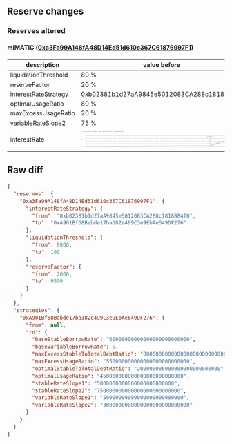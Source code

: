 ## Reserve changes

### Reserves altered

#### miMATIC ([0xa3Fa99A148fA48D14Ed51d610c367C61876997F1](https://polygonscan.com/address/0xa3Fa99A148fA48D14Ed51d610c367C61876997F1))

| description | value before | value after |
| --- | --- | --- |
| liquidationThreshold | 80 % | 1 % |
| reserveFactor | 20 % | 95 % |
| interestRateStrategy | [0xb02381b1d27aA9845e5012083CA288c1818884f0](https://polygonscan.com/address/0xb02381b1d27aA9845e5012083CA288c1818884f0) | [0xA901Bf68Bebde17ba382e499C3e9EbAe649DF276](https://polygonscan.com/address/0xA901Bf68Bebde17ba382e499C3e9EbAe649DF276) |
| optimalUsageRatio | 80 % | 45 % |
| maxExcessUsageRatio | 20 % | 55 % |
| variableRateSlope2 | 75 % | 300 % |
| interestRate | ![before](/.assets/9ed0ac5bda0d6aea5b627325dd757aab5a706122.svg) | ![after](/.assets/6d0466e349dc1a41744012a7a6812bbcfcbfdb5e.svg) |

## Raw diff

```json
{
  "reserves": {
    "0xa3Fa99A148fA48D14Ed51d610c367C61876997F1": {
      "interestRateStrategy": {
        "from": "0xb02381b1d27aA9845e5012083CA288c1818884f0",
        "to": "0xA901Bf68Bebde17ba382e499C3e9EbAe649DF276"
      },
      "liquidationThreshold": {
        "from": 8000,
        "to": 100
      },
      "reserveFactor": {
        "from": 2000,
        "to": 9500
      }
    }
  },
  "strategies": {
    "0xA901Bf68Bebde17ba382e499C3e9EbAe649DF276": {
      "from": null,
      "to": {
        "baseStableBorrowRate": "60000000000000000000000000",
        "baseVariableBorrowRate": 0,
        "maxExcessStableToTotalDebtRatio": "800000000000000000000000000",
        "maxExcessUsageRatio": "550000000000000000000000000",
        "optimalStableToTotalDebtRatio": "200000000000000000000000000",
        "optimalUsageRatio": "450000000000000000000000000",
        "stableRateSlope1": "5000000000000000000000000",
        "stableRateSlope2": "750000000000000000000000000",
        "variableRateSlope1": "50000000000000000000000000",
        "variableRateSlope2": "3000000000000000000000000000"
      }
    }
  }
}
```